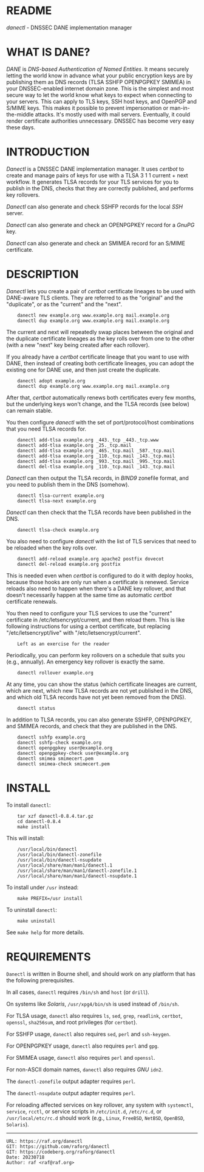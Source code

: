 # README

*danectl* - DNSSEC DANE implementation manager

# WHAT IS DANE?

*DANE* is *DNS-based Authentication of Named Entities*. It means securely
letting the world know in advance what your public encryption keys are by
publishing them as DNS records (TLSA SSHFP OPENPGPKEY SMIMEA) in your
DNSSEC-enabled internet domain zone. This is the simplest and most secure
way to let the world know what keys to expect when connecting to your
servers. This can apply to TLS keys, SSH host keys, and OpenPGP and S/MIME
keys. This makes it possible to prevent impersonation or man-in-the-middle
attacks. It's mostly used with mail servers. Eventually, it could render
certificate authorities unnecessary. DNSSEC has become very easy these days.

# INTRODUCTION

*Danectl* is a DNSSEC DANE implementation manager. It uses *certbot* to create
and manage pairs of keys for use with a TLSA 3 1 1 current + next workflow.
It generates TLSA records for your TLS services for you to publish in the DNS,
checks that they are correctly published, and performs key rollovers.

*Danectl* can also generate and check SSHFP records for the local *SSH* server.

*Danectl* can also generate and check an OPENPGPKEY record for a *GnuPG* key.

*Danectl* can also generate and check an SMIMEA record for an S/MIME certificate.

# DESCRIPTION

*Danectl* lets you create a pair of *certbot* certificate lineages to be
used with DANE-aware TLS clients. They are referred to as the "original" and
the "duplicate", or as the "current" and the "next".

        danectl new example.org www.example.org mail.example.org
        danectl dup example.org www.example.org mail.example.org

The current and next will repeatedly swap places between the original and
the duplicate certificate lineages as the key rolls over from one to the
other (with a new "next" key being created after each rollover).

If you already have a *certbot* certificate lineage that you want to use with
DANE, then instead of creating both certificate lineages, you can adopt the
existing one for DANE use, and then just create the duplicate.

        danectl adopt example.org
        danectl dup example.org www.example.org mail.example.org

After that, *certbot* automatically renews both certificates every few months,
but the underlying keys won't change, and the TLSA records (see below) can
remain stable.

You then configure *danectl* with the set of port/protocol/host combinations
that you need TLSA records for.

        danectl add-tlsa example.org _443._tcp _443._tcp.www
        danectl add-tlsa example.org _25._tcp.mail
        danectl add-tlsa example.org _465._tcp.mail _587._tcp.mail
        danectl add-tlsa example.org _110._tcp.mail _143._tcp.mail
        danectl add-tlsa example.org _993._tcp.mail _995._tcp.mail
        danectl del-tlsa example.org _110._tcp.mail _143._tcp.mail

*Danectl* can then output the TLSA records, in *BIND9* zonefile format, and
you need to publish them in the DNS (somehow).

        danectl tlsa-current example.org
        danectl tlsa-next example.org

*Danectl* can then check that the TLSA records have been published in the DNS.

        danectl tlsa-check example.org

You also need to configure *danectl* with the list of TLS services that need
to be reloaded when the key rolls over.

        danectl add-reload example.org apache2 postfix dovecot
        danectl del-reload example.org postfix

This is needed even when *certbot* is configured to do it with deploy hooks,
because those hooks are only run when a certificate is renewed. Service
reloads also need to happen when there's a DANE key rollover, and that
doesn't necessarily happen at the same time as automatic *certbot*
certificate renewals.

You then need to configure your TLS services to use the "current"
certificate in /etc/letsencrypt/current, and then reload them. This is like
following instructions for using a certbot certificate, but replacing
"/etc/letsencrypt/live" with "/etc/letsencrypt/current".

        Left as an exercise for the reader

Periodically, you can perform key rollovers on a schedule that suits you
(e.g., annually). An emergency key rollover is exactly the same.

        danectl rollover example.org

At any time, you can show the status (which certificate lineages are
current, which are next, which new TLSA records are not yet published in the
DNS, and which old TLSA records have not yet been removed from the DNS).

        danectl status

In addition to TLSA records, you can also generate SSHFP, OPENPGPKEY, and
SMIMEA records, and check that they are published in the DNS.

        danectl sshfp example.org
        danectl sshfp-check example.org
        danectl openpgpkey user@example.org
        danectl openpgpkey-check user@example.org
        danectl smimea smimecert.pem
        danectl smimea-check smimecert.pem

# INSTALL

To install `danectl`:

        tar xzf danectl-0.8.4.tar.gz
        cd danectl-0.8.4
        make install

This will install:

        /usr/local/bin/danectl
        /usr/local/bin/danectl-zonefile
        /usr/local/bin/danectl-nsupdate
        /usr/local/share/man/man1/danectl.1
        /usr/local/share/man/man1/danectl-zonefile.1
        /usr/local/share/man/man1/danectl-nsupdate.1

To install under `/usr` instead:

        make PREFIX=/usr install

To uninstall `danectl`:

        make uninstall

See `make help` for more details.

# REQUIREMENTS

`Danectl` is written in Bourne shell, and should work on any platform
that has the following prerequisites.

In all cases, `danectl` requires `/bin/sh` and `host` (or `drill`).

On systems like *Solaris*, `/usr/xpg4/bin/sh` is used instead of `/bin/sh`.

For TLSA usage, `danectl` also requires `ls`, `sed`, `grep`, `readlink`, `certbot`,
`openssl`, `sha256sum`, and root privileges (for `certbot`).

For SSHFP usage, `danectl` also requires `sed`, `perl` and `ssh-keygen`.

For OPENPGPKEY usage, `danectl` also requires `perl` and `gpg`.

For SMIMEA usage, `danectl` also requires `perl` and `openssl`.

For non-ASCII domain names, `danectl` also requires *GNU* `idn2`.

The `danectl-zonefile` output adapter requires `perl`.

The `danectl-nsupdate` output adapter requires `perl`.

For reloading affected services on key rollover, any system with
`systemctl`, `service`, `rcctl`, or service scripts in
`/etc/init.d`, `/etc/rc.d`, or `/usr/local/etc/rc.d` should work
(e.g., `Linux`, `FreeBSD`, `NetBSD`, `OpenBSD`, `Solaris`).

--------------------------------------------------------------------------------

    URL: https://raf.org/danectl
    GIT: https://github.com/raforg/danectl
    GIT: https://codeberg.org/raforg/danectl
    Date: 20230718
    Author: raf <raf@raf.org>


